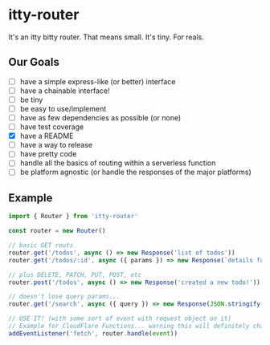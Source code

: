 # itty-router
It's an itty bitty router. That means small.  It's tiny.  For reals.

## Our Goals
- [ ] have a simple express-like (or better) interface
- [ ] have a chainable interface!
- [ ] be tiny
- [ ] be easy to use/implement
- [ ] have as few dependencies as possible (or none)
- [ ] have test coverage
- [x] have a README
- [ ] have a way to release
- [ ] have pretty code
- [ ] handle all the basics of routing within a serverless function
- [ ] be platform agnostic (or handle the responses of the major platforms)

## Example
```js
import { Router } from 'itty-router'

const router = new Router()

// basic GET routs
router.get('/todos', async () => new Response('list of todos'))
router.get('/todos/:id', async ({ params }) => new Response(`details for todo #${params.id}`))

// plus DELETE, PATCH, PUT, POST, etc
router.post('/todos', async () => new Response('created a new todo!'))

// doesn't lose query params...
router.get('/search', async ({ query }) => new Response(JSON.stringify(query)) ?q=foo ---> { q: 'foo' }

// USE IT! (with some sort of event with request object on it)
// Example for CloudFlare Functions... warning this will definitely change.
addEventListener('fetch', router.handle(event))
```
